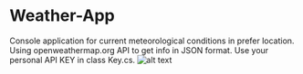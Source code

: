 # Weather-App
Console application for сurrent meteorological conditions in prefer location. Using openweathermap.org API to get info in JSON format. Use your personal API KEY in class Key.cs. 
![alt text](http://gmkuzmanoff.free.bg/images/portfolio/weather.jpg)

